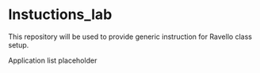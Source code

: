 # Instuctions_lab


This repository will be used to provide generic instruction for Ravello class setup.

Application list placeholder
